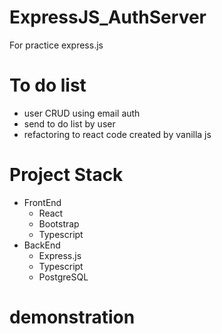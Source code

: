 # ExpressJS_AuthServer

For practice express.js

# To do list

- user CRUD using email auth
- send to do list by user
- refactoring to react code created by vanilla js

# Project Stack

- FrontEnd
  - React
  - Bootstrap
  - Typescript
- BackEnd
  - Express.js
  - Typescript
  - PostgreSQL

# demonstration
